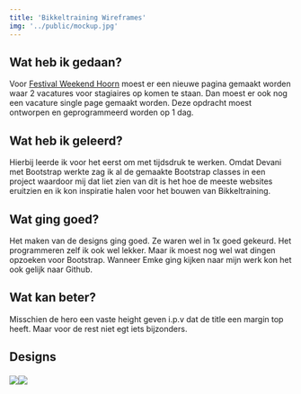 ```yaml
---
title: 'Bikkeltraining Wireframes'
img: '../public/mockup.jpg'
---
```


<h2>Wat heb ik gedaan?</h2><p>Voor <a href="https://festivalweekendhoorn.nl/">Festival Weekend Hoorn</a> moest er een nieuwe pagina gemaakt worden waar 2 vacatures voor stagiaires op komen te staan. Dan moest er ook nog een vacature single page gemaakt worden. Deze opdracht moest ontworpen en geprogrammeerd worden op 1 dag.</p><h2>Wat heb ik geleerd?</h2><p>Hierbij leerde ik voor het eerst om met tijdsdruk te werken. Omdat Devani met Bootstrap werkte zag ik al de gemaakte Bootstrap classes in een project waardoor mij dat liet zien van dit is het hoe de meeste websites eruitzien en ik kon inspiratie halen voor het bouwen van Bikkeltraining. </p><h2>Wat ging goed?</h2><p>Het maken van de designs ging goed. Ze waren wel in 1x goed gekeurd. Het programmeren zelf ik ook wel lekker. Maar ik moest nog wel wat dingen opzoeken voor Bootstrap. Wanneer Emke ging kijken naar mijn werk kon het ook gelijk naar Github. </p><h2>Wat kan beter?</h2><p>Misschien de hero een vaste height geven i.p.v dat de title een margin top heeft. Maar voor de rest niet egt iets bijzonders.</p><h2>Designs</p><a target="_blank" href="../werkzaamheden/festivalweekendhoorn-vacature.jpg"><img src="../werkzaamheden/festivalweekendhoorn-vacature.jpg"></img></a><a target="_blank" href="../werkzaamheden/festivalweekendhoorn-single.jpg"><img src="../werkzaamheden/festivalweekendhoorn-single.jpg"></img></a>